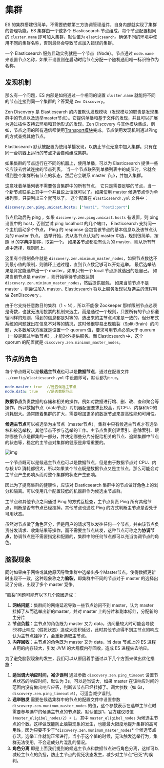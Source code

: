 # 集群

ES 的集群搭建很简单，不需要依赖第三方协调管理组件，自身内部就实现了集群的管理功能。ES 集群由一个或多个 Elasticsearch 节点组成，每个节点配置相同的 `cluster.name` 即可加入集群，默认值为 `elasticsearch`。确保不同的环境中使用不同的集群名称，否则最终会导致节点加入错误的集群。

一个 Elasticsearch 服务启动实例就是一个节点（Node）。节点通过 `node.name` 来设置节点名称，如果不设置则在启动时给节点分配一个随机通用唯一标识符作为名称。

## 发现机制

那么有一个问题，ES 内部是如何通过一个相同的设置 `cluster.name` 就能将不同的节点连接到同一个集群的？答案是 `Zen Discovery`。

Zen Discovery 是 Elasticsearch 的内置默认发现模块（发现模块的职责是发现集群中的节点以及选举master节点）。它提供单播和基于文件的发现，并且可以扩展为通过插件支持云环境和其他形式的发现。Zen Discovery 与其他模块集成，例如，节点之间的所有通信都使用[Transport模块](https://www.elastic.co/guide/en/elasticsearch/reference/6.8/modules-transport.html)完成。节点使用发现机制通过Ping 的方式查找其他节点。

Elasticsearch 默认被配置为使用单播发现，以防止节点无意中加入集群。只有在同一台机器上运行的节点才会自动组成集群。

如果集群的节点运行在不同的机器上，使用单播，可以为 Elasticsearch 提供一些它应该去尝试连接的节点列表。 当一个节点联系到单播列表中的成员时，它就会得到整个集群所有节点的状态，然后它会联系 master 节点，并加入集群。

这意味着单播列表不需要包含集群中的所有节点， 它只是需要足够的节点，当一个新节点联系上其中一个并且说上话就可以了。如果使用 master 候选节点作为单播列表，只要列出三个就可以了。 这个配置在 `elasticsearch.yml` 文件中：

```yml
discovery.zen.ping.unicast.hosts: ["host1", "host2:port"]
```

节点启动后先 ping ，如果 `discovery.zen.ping.unicast.hosts` 有设置，则 ping 设置中的 host，否则尝试 ping localhost 的几个端口， Elasticsearch 支持同一个主机启动多个节点， Ping 的 response 会包含该节点的基本信息以及该节点认为的 master 节点。 选举开始，先从各节点认为的 master 中选，规则很简单，按照 id 的字典序排序，取第一个。 如果各节点都没有认为的 master，则从所有节点中选择，规则同上。

这里有个限制条件就是 `discovery.zen.minimum_master_nodes`，如果节点数达不到最小值的限制，则循环上述过程，直到节点数足够可以开始选举。 最后选举结果是肯定能选举出一个 master，如果只有一个 local 节点那就选出的是自己。 如果当前节点是 master ，则开始等待节点数达到 `discovery.zen.minimum_master_nodes`，然后提供服务。 如果当前节点不是 master ，则尝试加入 master。Elasticsearch 将以上服务发现以及选主的流程叫做 ZenDiscovery 。

由于它支持任意数目的集群（1 ~ N），所以不能像 Zookeeper 那样限制节点必须是奇数，也就无法用投票的机制来选主，而是通过一个规则，只要所有的节点都遵循同样的规则，得到的信息都是对等的，选出来的主节点肯定是一致的。但分布式系统的问题就出在信息不对等的情况，这时候很容易出现脑裂（Split-Brain）的问题，大多数解决方案就是设置一个 quorum 值，要求可用节点必须大于 quorum （一般是超过半数节点），才能对外提供服务。而 Elasticsearch 中，这个 quorum 的配置就是 `discovery.zen.minimum_master_nodes`。

## 节点的角色

每个节点既可以是**候选主节点**也可以是**数据节点**，通过在配置文件 `../config/elasticsearch.yml` 中设置即可，默认都为`true`。

```yml
node.master: true  //是否候选主节点
node.data: true    //是否数据节点
```

**数据节点**负责数据的存储和相关的操作，例如对数据进行增、删、改、查和聚合等操作，所以数据节点（data节点）对机器配置要求比较高，对CPU、内存和I/O的消耗很大。通常随着集群的扩大，需要增加更多的数据节点来提高性能和可用性。

**候选主节点**可以被选举为主节点（master节点），集群中只有候选主节点才有选举权和被选举权，其他节点不参与选举的工作。主节点负责创建索引、删除索引、跟踪哪些节点是群集的一部分，并决定哪些分片分配给相关的节点、追踪集群中节点的状态等，稳定的主节点对集群的健康是非常重要的。

![img](https://i.loli.net/2020/04/01/P9ESwGAOCBMmcgn.png)

一个节点既可以是候选主节点也可以是数据节点，但是由于数据节点对 CPU、内存核 I/O 消耗都很大，所以如果某个节点既是数据节点又是主节点，那么可能会对主节点产生影响从而对整个集群的状态产生影响。

因此为了提高集群的健康性，应该对 Elasticsearch 集群中的节点做好角色上的划分和隔离。可以使用几个配置较低的机器群作为候选主节点群。

主节点和其他节点之间通过 Ping 的方式互检查，主节点负责 Ping 所有其他节点，判断是否有节点已经挂掉。其他节点也通过 Ping 的方式判断主节点是否处于可用状态。

虽然对节点做了角色区分，但是用户的请求可以发往任何一个节点，并由该节点负责分发请求、收集结果等操作，而不需要主节点转发，这种节点可称之为**协调节点**，协调节点是不需要指定和配置的，集群中的任何节点都可以充当协调节点的角色。

## 脑裂现象

同时如果由于网络或其他原因导致集群中选举出多个Master节点，使得数据更新时出现不一致，这种现象称之为**脑裂**，即集群中不同的节点对于 master 的选择出现了分歧，出现了多个 master 竞争。

“脑裂”问题可能有以下几个原因造成：

1. **网络问题**：集群间的网络延迟导致一些节点访问不到 master，认为 master 挂掉了从而选举出新的master，并对 master 上的分片和副本标红，分配新的主分片
2. **节点负载**：主节点的角色既为 master 又为 data，访问量较大时可能会导致ES停止响应（假死状态）造成大面积延迟，此时其他节点得不到主节点的响应认为主节点挂掉了，会重新选取主节点。
3. **内存回收**：主节点的角色既为 master 又为 data，当 data 节点上的 ES 进程占用的内存较大，引发 JVM 的大规模内存回收，造成 ES 进程失去响应。

为了避免脑裂现象的发生，我们可以从原因着手通过以下几个方面来做出优化措施：

1. **适当调大响应时间，减少误判**
   通过参数 `discovery.zen.ping_timeout` 设置节点状态的响应时间，默认为 3s，可以适当调大，如果 master 在该响应时间的范围内没有做出响应应答，判断该节点已经挂掉了。调大参数（如 6s，`discovery.zen.ping_timeout:6`），可适当减少误判。
2. **选举触发**
   需要在候选集群中的节点的配置文件中设置参数 `discovery.zen.munimum_master_nodes` 的值，这个参数表示在选举主节点时需要参与选举的候选主节点的节点数，默认值是1，官方建议取值 `(master_eligibel_nodes/2) + 1`，其中 `master_eligibel_nodes` 为候选主节点的个数。这样做既能防止脑裂现象的发生，也能最大限度地提升集群的高可用性，因为只要不少于*`discovery.zen.munimum_master_nodes`* 个候选节点存活，选举工作就能正常进行。当小于这个值的时候，无法触发选举行为，集群无法使用，不会造成分片混乱的情况。
3. **角色分离**
   即是上面我们提到的候选主节点和数据节点进行角色分离，这样可以减轻主节点的负担，防止主节点的假死状态发生，减少对主节点“已死”的误判。